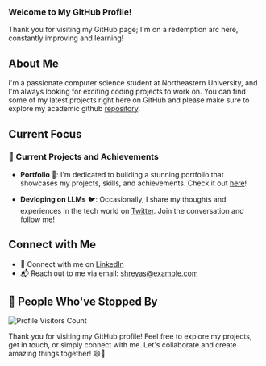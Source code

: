 ### Welcome to My GitHub Profile!

Thank you for visiting my GitHub page; I'm on a redemption arc here, constantly improving and learning!

## About Me
I'm a passionate computer science student at Northeastern University, and I'm always looking for exciting coding projects to work on. You can find some of my latest projects right here on GitHub and please make sure to explore my academic github [repository](https://github.com/sreedhar-shreyas).

## Current Focus
### 🌟 Current Projects and Achievements

- **Portfolio** 📂: I'm dedicated to building a stunning portfolio that showcases my projects, skills, and achievements. Check it out [here](https://shreyas-sreedhar.com)!

- **Devloping on LLMs** 🐦: Occasionally, I share my thoughts and experiences in the tech world on [Twitter](https://twitter.com/imnotshreyas). Join the conversation and follow me!




## Connect with Me
- 🔗 Connect with me on [LinkedIn](https://www.linkedin.com/in/shreyas-sreedhar/)
- 📬 Reach out to me via email: [shreyas@example.com](mailto:shreyas.sreedhar@gmail.com)

## 🫡 People Who've Stopped By
![Profile Visitors Count](https://profile-counter.glitch.me/shreyas-sreedhar/count.svg)

Thank you for visiting my GitHub profile! Feel free to explore my projects, get in touch, or simply connect with me. Let's collaborate and create amazing things together! 😄🚀

